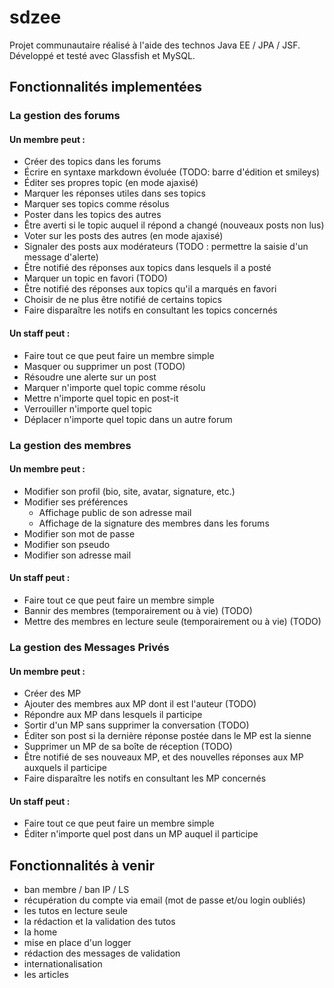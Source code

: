sdzee
=====

Projet communautaire réalisé à l'aide des technos Java EE / JPA / JSF. 
Développé et testé avec Glassfish et MySQL.

Fonctionnalités implementées
----------------------------
### La gestion des forums
#### Un membre peut :
* Créer des topics dans les forums
* Écrire en syntaxe markdown évoluée (TODO: barre d'édition et smileys)
* Éditer ses propres topic (en mode ajaxisé)
* Marquer les réponses utiles dans ses topics
* Marquer ses topics comme résolus
* Poster dans les topics des autres
* Être averti si le topic auquel il répond a changé (nouveaux posts non lus)
* Voter sur les posts des autres (en mode ajaxisé)
* Signaler des posts aux modérateurs (TODO : permettre la saisie d'un message d'alerte)
* Être notifié des réponses aux topics dans lesquels il a posté
* Marquer un topic en favori (TODO)
* Être notifié des réponses aux topics qu'il a marqués en favori
* Choisir de ne plus être notifié de certains topics
* Faire disparaître les notifs en consultant les topics concernés

#### Un staff peut :
* Faire tout ce que peut faire un membre simple
* Masquer ou supprimer un post (TODO)
* Résoudre une alerte sur un post
* Marquer n'importe quel topic comme résolu
* Mettre n'importe quel topic en post-it
* Verrouiller n'importe quel topic
* Déplacer n'importe quel topic dans un autre forum


### La gestion des membres
#### Un membre peut :
* Modifier son profil (bio, site, avatar, signature, etc.)
* Modifier ses préférences
    * Affichage public de son adresse mail
    * Affichage de la signature des membres dans les forums
* Modifier son mot de passe
* Modifier son pseudo
* Modifier son adresse mail

#### Un staff peut :
* Faire tout ce que peut faire un membre simple
* Bannir des membres (temporairement ou à vie) (TODO)
* Mettre des membres en lecture seule (temporairement ou à vie) (TODO)


### La gestion des Messages Privés
#### Un membre peut :
* Créer des MP
* Ajouter des membres aux MP dont il est l'auteur (TODO)
* Répondre aux MP dans lesquels il participe
* Sortir d'un MP sans supprimer la conversation (TODO)
* Éditer son post si la dernière réponse postée dans le MP est la sienne
* Supprimer un MP de sa boîte de réception (TODO)
* Être notifié de ses nouveaux MP, et des nouvelles réponses aux MP auxquels il participe
* Faire disparaître les notifs en consultant les MP concernés

#### Un staff peut :
* Faire tout ce que peut faire un membre simple
* Éditer n'importe quel post dans un MP auquel il participe


Fonctionnalités à venir
------------------------
- ban membre / ban IP / LS
- récupération du compte via email (mot de passe et/ou login oubliés)
- les tutos en lecture seule
- la rédaction et la validation des tutos
- la home
- mise en place d'un logger
- rédaction des messages de validation
- internationalisation
- les articles
